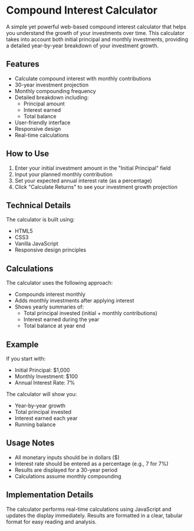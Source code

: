 # Compound Interest Calculator

A simple yet powerful web-based compound interest calculator that helps you understand the growth of your investments over time. This calculator takes into account both initial principal and monthly investments, providing a detailed year-by-year breakdown of your investment growth.

## Features

- Calculate compound interest with monthly contributions
- 30-year investment projection
- Monthly compounding frequency
- Detailed breakdown including:
  - Principal amount
  - Interest earned
  - Total balance
- User-friendly interface
- Responsive design
- Real-time calculations

## How to Use

1. Enter your initial investment amount in the "Initial Principal" field
2. Input your planned monthly contribution
3. Set your expected annual interest rate (as a percentage)
4. Click "Calculate Returns" to see your investment growth projection

## Technical Details

The calculator is built using:
- HTML5
- CSS3
- Vanilla JavaScript
- Responsive design principles

## Calculations

The calculator uses the following approach:
- Compounds interest monthly
- Adds monthly investments after applying interest
- Shows yearly summaries of:
  - Total principal invested (initial + monthly contributions)
  - Interest earned during the year
  - Total balance at year end

## Example

If you start with:
- Initial Principal: $1,000
- Monthly Investment: $100
- Annual Interest Rate: 7%

The calculator will show you:
- Year-by-year growth
- Total principal invested
- Interest earned each year
- Running balance

## Usage Notes

- All monetary inputs should be in dollars ($)
- Interest rate should be entered as a percentage (e.g., 7 for 7%)
- Results are displayed for a 30-year period
- Calculations assume monthly compounding

## Implementation Details

The calculator performs real-time calculations using JavaScript and updates the display immediately. Results are formatted in a clear, tabular format for easy reading and analysis.
